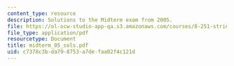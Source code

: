 ```yaml
---
content_type: resource
description: Solutions to the Midterm exam from 2005.
file: https://ol-ocw-studio-app-qa.s3.amazonaws.com/courses/8-251-string-theory-for-undergraduates-spring-2007/c7378c3bda798753a7defaa02f4c121d_midterm_05_sols.pdf
file_type: application/pdf
resourcetype: Document
title: midterm_05_sols.pdf
uid: c7378c3b-da79-8753-a7de-faa02f4c121d
---
```

